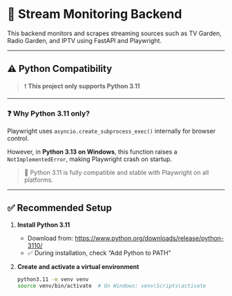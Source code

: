 # 📡 Stream Monitoring Backend

This backend monitors and scrapes streaming sources such as TV Garden, Radio Garden, and IPTV using FastAPI and Playwright.

---

## ⚠️ Python Compatibility

> ❗ **This project only supports Python 3.11**

---

### ❓ Why Python 3.11 only?

Playwright uses `asyncio.create_subprocess_exec()` internally for browser control.

However, in **Python 3.13 on Windows**, this function raises a `NotImplementedError`, making Playwright crash on startup.

> 🔧 Python 3.11 is fully compatible and stable with Playwright on all platforms.

---

## ✅ Recommended Setup

1. **Install Python 3.11**
   - Download from: https://www.python.org/downloads/release/python-3110/
   - ✅ During installation, check “Add Python to PATH”

2. **Create and activate a virtual environment**
   ```bash
   python3.11 -m venv venv
   source venv/bin/activate  # On Windows: venv\Scripts\activate